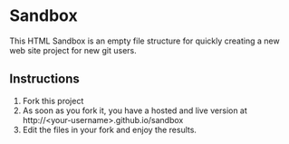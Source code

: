 # Sandbox

This HTML Sandbox is an empty file structure for quickly creating a new web site project for new git users.

## Instructions

1. Fork this project
2. As soon as you fork it, you have a hosted and live version at http://&lt;your-username&gt;.github.io/sandbox
3. Edit the files in your fork and enjoy the results.
